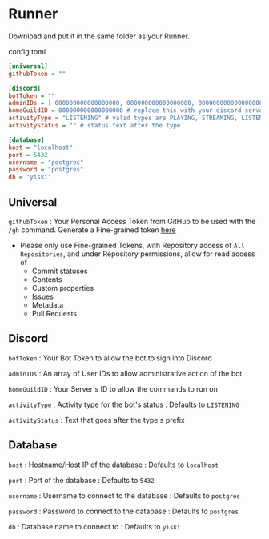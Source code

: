 # Runner

<primary-label ref="author-asojidev"/>
<secondary-label ref="co-author-deftu"/>

Download <resource src="config.toml"/> and put it in the same folder as your Runner.

config.toml
```Ini
[universal]
githubToken = ""

[discord]
botToken = ""
adminIDs = [ 000000000000000000, 000000000000000000, 000000000000000000 ] # replace this with whoever you want to be able to use administrative commands w/ the bot
homeGuildID = 000000000000000000 # replace this with your discord server's ID
activityType = "LISTENING" # valid types are PLAYING, STREAMING, LISTENING, WATCHING, CUSTOM_STATUS and COMPETING
activityStatus = "" # status text after the type

[database]
host = "localhost"
port = 5432
username = "postgres"
password = "postgres"
db = "yiski"
```

## Universal
`githubToken` 
: Your Personal Access Token from GitHub to be used with the `/gh` command. Generate a Fine-grained token [here](https://github.com/settings/tokens?type=beta)
   - Please only use Fine-grained Tokens, with Repository access of `All Repositories`, and under Repository permissions, allow for read access of
      - Commit statuses
      - Contents
      - Custom properties
      - Issues
      - Metadata
      - Pull Requests

## Discord
`botToken`
: Your Bot Token to allow the bot to sign into Discord

`adminIDs`
: An array of User IDs to allow administrative action of the bot

`homeGuildID`
: Your Server's ID to allow the commands to run on

`activityType`
: Activity type for the bot's status
: Defaults to `LISTENING`

`activityStatus`
: Text that goes after the type's prefix

## Database
`host`
: Hostname/Host IP of the database
: Defaults to `localhost`

`port`
: Port of the database
: Defaults to `5432`

`username`
: Username to connect to the database
: Defaults to `postgres`

`password`
: Password to connect to the database
: Defaults to `postgres`

`db`
: Database name to connect to
: Defaults to `yiski`

